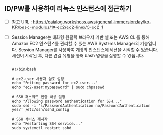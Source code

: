 ## ID/PW를 사용하여 리눅스 인스턴스에 접근하기
- [ ] 참고 URL : https://catalog.workshops.aws/general-immersionday/ko-KR/basic-modules/10-ec2/ec2-linux/3-ec2-1
- [ ] Session Manager는 대화형 원클릭 브라우저 기반 셸 또는 AWS CLI를 통해 Amazon EC2 인스턴스를 관리할 수 있는 AWS Systems Manager의 기능입니다. Session Manager를 사용하여 계정의 인스턴스에 세션을 시작할 수 있습니다. 세션이 시작된 후, 다른 연결 유형을 통해 bash 명령을 실행할 수 있습니다.


    ```

    #!/bin/bash

    # ec2-user 사용자 암호 설정
    echo "Setting password for ec2-user..."
    echo "ec2-user:mypassword" | sudo chpasswd

    # SSH 패스워드 인증 허용 설정
    echo "Allowing password authentication for SSH..."
    sudo sed -i 's/PasswordAuthentication no/PasswordAuthentication yes/' /etc/ssh/sshd_config

    # SSH 서비스 재시작
    echo "Restarting SSH service..."
    sudo systemctl restart sshd
    

    ```